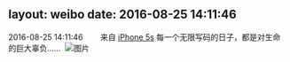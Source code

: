 layout: weibo
date: 2016-08-25 14:11:46
---
<meta name="referrer" content="no-referrer" />

2016-08-25 14:11:46  &nbsp;&nbsp;&nbsp;&nbsp;&nbsp;&nbsp; 来自 <a href="sinaweibo://customweibosource" rel="nofollow">iPhone 5s</a>
每一个无限写码的日子，都是对生命的巨大辜负…… ​​​
![图片](https://ww2.sinaimg.cn/large/6d2a6003jw1f75ypl9oadj20ku0rswkg.jpg)
